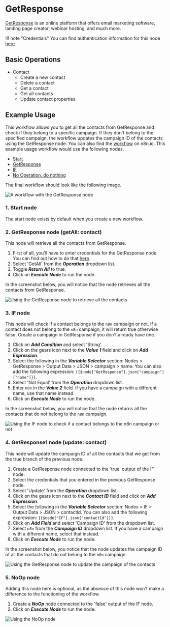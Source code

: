 # GetResponse

[GetResponse](https://www.getresponse.com/) is an online platform that offers email marketing software, landing page creator, webinar hosting, and much more.

!!! note "Credentials"
    You can find authentication information for this node [here](/integrations/builtin/credentials/getResponse/).



## Basic Operations

* Contact
    * Create a new contact
    * Delete a contact
    * Get a contact
    * Get all contacts
    * Update contact properties

## Example Usage

This workflow allows you to get all the contacts from GetResponse and check if they belong to a specific campaign. If they don't belong to the specified campaign, the workflow updates the campaign ID of the contacts using the GetResponse node. You can also find the [workflow](https://n8n.io/workflows/778) on n8n.io. This example usage workflow would use the following nodes.
- [Start](/integrations/builtin/core-nodes/n8n-nodes-base.start/)
- [GetResponse]()
- [IF](/integrations/builtin/core-nodes/n8n-nodes-base.if/)
- [No Operation, do nothing](/integrations/builtin/core-nodes/n8n-nodes-base.noOp/)

The final workflow should look like the following image.

![A workflow with the GetResponse node](/_images/integrations/builtin/app-nodes/getresponse/workflow.png)

### 1. Start node

The start node exists by default when you create a new workflow.

### 2. GetResponse node (getAll: contact)

This node will retrieve all the contacts from GetResponse.

1. First of all, you'll have to enter credentials for the GetResponse node. You can find out how to do that [here](/integrations/builtin/credentials/getResponse/).
2. Select 'GetAll' from the ***Operation*** dropdown list.
3. Toggle ***Return All*** to true.
5. Click on ***Execute Node*** to run the node.

In the screenshot below, you will notice that the node retrieves all the contacts from GetResponse.

![Using the GetResponse node to retrieve all the contacts](/_images/integrations/builtin/app-nodes/getresponse/getresponse_node.png)

### 3. IF node

This node will check if a contact belongs to the `n8n` campaign or not. If a contact does not belong to the `n8n` campaign, it will return true otherwise false. Create a campaign in GetResponse if you don't already have one.

1. Click on ***Add Condition*** and select 'String'.
2. Click on the gears icon next to the ***Value 1*** field and click on ***Add Expression***.
3. Select the following in the ***Variable Selector*** section: Nodes > GetResponse > Output Data > JSON > campaign > name. You can also add the following expression: `{{$node["GetResponse"].json["campaign"]["name"]}}`.
4. Select 'Not Equal' from the ***Operation*** dropdown list.
5. Enter `n8n` in the ***Value 2*** field. If you have a campaign with a different name, use that name instead.
6. Click on ***Execute Node*** to run the node.

In the screenshot below, you will notice that the node returns all the contacts that do not belong to the `n8n` campaign.

![Using the IF node to check if a contact belongs to the n8n campaign or not](/_images/integrations/builtin/app-nodes/getresponse/if_node.png)

### 4. GetResponse1 node (update: contact)

This node will update the campaign ID of all the contacts that we get from the true branch of the previous node.

1. Create a GetResponse node connected to the 'true' output of the IF node.
2. Select the credentials that you entered in the previous GetResponse node.
3. Select 'Update' from the ***Operation*** dropdown list.
4. Click on the gears icon next to the ***Contact ID*** field and click on ***Add Expression***.
5. Select the following in the ***Variable Selector*** section: Nodes > IF > Output Data > JSON > contactId. You can also add the following expression: `{{$node["IF"].json["contactId"]}}`.
6. Click on ***Add Field*** and select 'Campaign ID' from the dropdown list.
7. Select `n8n` from the ***Campaign ID*** dropdown list. If you have a campaign with a different name, select that instead.
8. Click on ***Execute Node*** to run the node.

In the screenshot below, you notice that the node updates the campaign ID of all the contacts that do not belong to the `n8n` campaign.

![Using the GetResponse node to update the campaign of the contacts](/_images/integrations/builtin/app-nodes/getresponse/getresponse1_node.png)

### 5. NoOp node

Adding this node here is optional, as the absence of this node won't make a difference to the functioning of the workflow.

1. Create a ***NoOp*** node connected to the 'false' output of the IF node.
2. Click on ***Execute Node*** to run the node.

![Using the NoOp node](/_images/integrations/builtin/app-nodes/getresponse/noop_node.png)
